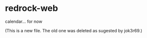 # redrock-web
calendar... for now

(This is a new file. The old one was deleted as sugested by jok3r69.)